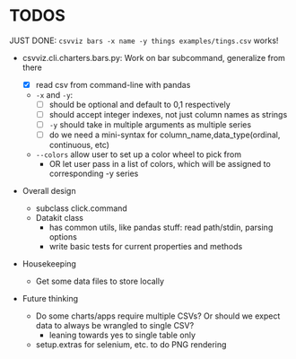 # TODOS


JUST DONE: `csvviz bars -x name -y things examples/tings.csv` works!

- csvviz.cli.charters.bars.py: Work on bar subcommand, generalize from there
    - [x] read csv from command-line with pandas
    - `-x` and `-y`: 
        - [ ] should be optional and default to 0,1 respectively
        - [ ] should accept integer indexes, not just column names as strings
        - [ ] `-y` should take in multiple arguments as multiple series
        - [ ] do we need a mini-syntax for column_name,data_type(ordinal, continuous, etc)
    - `--colors` allow user to set up a color wheel to pick from 
        - OR let user pass in a list of colors, which will be assigned to corresponding -y series


- Overall design
    - subclass click.command
    - Datakit class
        - has common utils, like pandas stuff: read path/stdin, parsing options
        - write basic tests for current properties and methods

- Housekeeping
    - Get some data files to store locally

- Future thinking
    - Do some charts/apps require multiple CSVs? Or should we expect data to always be wrangled to single CSV?
        - leaning towards yes to single table only
    - setup.extras for selenium, etc. to do PNG rendering
